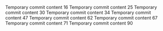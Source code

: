 Temporary commit content 16
Temporary commit content 25
Temporary commit content 30
Temporary commit content 34
Temporary commit content 47
Temporary commit content 62
Temporary commit content 67
Temporary commit content 71
Temporary commit content 90
